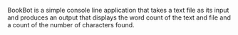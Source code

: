 BookBot is a simple console line application that takes a text file as its input and produces an output that displays the word count of the text and file and a count of the number of characters found.

